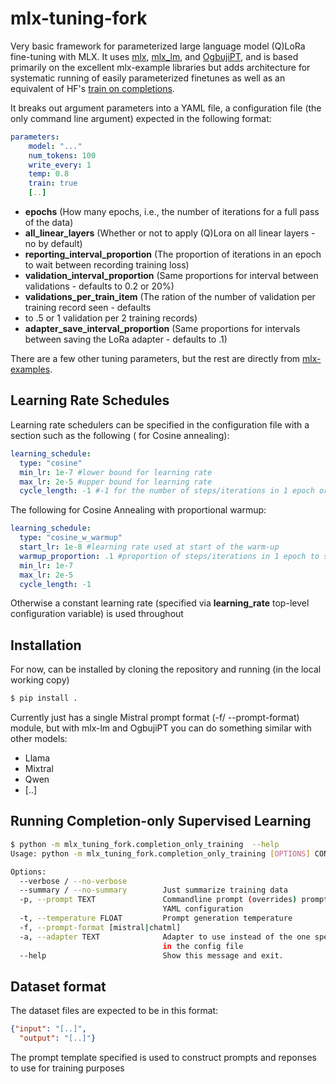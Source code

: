 # mlx-tuning-fork
Very basic framework for parameterized 
large language model (Q)LoRa fine-tuning with MLX.  It uses [mlx](https://github.com/ml-explore/mlx), [mlx_lm](https://github.com/ml-explore/mlx-examples/tree/main/llms/mlx_lm), 
and [OgbujiPT](https://github.com/OoriData/OgbujiPT), and is based primarily on the excellent mlx-example libraries
but adds architecture for systematic running of easily parameterized finetunes as well as
an equivalent of HF's [train on completions](https://huggingface.co/docs/trl/sft_trainer#train-on-completions-only). 

It breaks out argument parameters into a YAML file, a configuration file (the only command line argument) expected 
in the following format:

```yaml
parameters:
    model: "..."
    num_tokens: 100
    write_every: 1
    temp: 0.8
    train: true
    [..]
```

* **epochs** (How many epochs, i.e., the number of iterations for a full pass of the data)
* **all_linear_layers** (Whether or not to apply (Q)Lora on all linear layers - no by default)
* **reporting_interval_proportion** (The proportion of iterations in an epoch to wait between recording training loss)
* **validation_interval_proportion** (Same proportions for interval between validations - defaults to 0.2 or 20%)
* **validations_per_train_item** (The ration of the number of validation per training record seen - defaults 
* to .5 or 1 validation per 2 training records)
* **adapter_save_interval_proportion** (Same proportions for intervals between saving the LoRa adapter - defaults to .1)

There are a few other tuning parameters, but the rest are directly from 
[mlx-examples](https://github.com/ml-explore/mlx-examples/blob/main/llms/mlx_lm/tuner/trainer.py#L12).

## Learning Rate Schedules

Learning rate schedulers can be specified in the configuration file with a section such as the following (
for Cosine annealing):

```yaml
learning_schedule:
  type: "cosine"
  min_lr: 1e-7 #lower bound for learning rate 
  max_lr: 2e-5 #upper bound for learning rate 
  cycle_length: -1 #-1 for the number of steps/iterations in 1 epoch or a specific number otherwise (LR set to min_lr afterwards)
```
The following for Cosine Annealing with proportional warmup:

```yaml
learning_schedule:
  type: "cosine_w_warmup"
  start_lr: 1e-8 #learning rate used at start of the warm-up
  warmup_proportion: .1 #proportion of steps/iterations in 1 epoch to spend warming up
  min_lr: 1e-7
  max_lr: 2e-5
  cycle_length: -1
```

Otherwise a constant learning rate (specified via **learning_rate** top-level configuration variable) is used throughout

## Installation

For now, can be installed by cloning the repository and running (in the local working copy)

```bash
$ pip install .
```

Currently just has a single Mistral prompt format (-f/ --prompt-format) module, but with mlx-lm and OgbujiPT you can do something similar with other models:

* Llama
* Mixtral
* Qwen
* [..]

## Running Completion-only Supervised Learning

```bash
$ python -m mlx_tuning_fork.completion_only_training  --help
Usage: python -m mlx_tuning_fork.completion_only_training [OPTIONS] CONFIG_FILE

Options:
  --verbose / --no-verbose
  --summary / --no-summary        Just summarize training data
  -p, --prompt TEXT               Commandline prompt (overrides) prompt in
                                  YAML configuration
  -t, --temperature FLOAT         Prompt generation temperature
  -f, --prompt-format [mistral|chatml]
  -a, --adapter TEXT              Adapter to use instead of the one specified
                                  in the config file
  --help                          Show this message and exit.
```

## Dataset format

The dataset files are expected to be in this format:

```json
{"input": "[..]", 
  "output": "[..]"}
```

The prompt template specified is used to construct prompts and reponses to use for training purposes